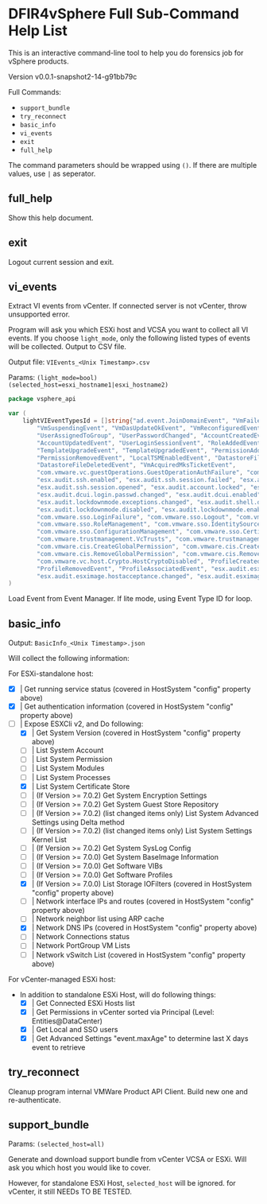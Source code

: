# DFIR4vSphere Full Sub-Command Help List

This is an interactive command-line tool to help you do forensics job for vSphere products.

Version v0.0.1-snapshot2-14-g91bb79c

Full Commands:
- `support_bundle`
- `try_reconnect`
- `basic_info`
- `vi_events`
- `exit`
- `full_help`

The command parameters should be wrapped using `()`. If there are multiple values, use `|` as seperator.

## full_help

Show this help document.

## exit

Logout current session and exit.

## vi_events

Extract VI events from vCenter. If connected server is not vCenter, throw unsupported error.

Program will ask you which ESXi host and VCSA you want to collect all VI events. If you choose `light_mode`, only the
following listed types of events will be collected. Output to CSV file.

Output file: `VIEvents_<Unix Timestamp>.csv`

Params: `(light_mode=bool) (selected_host=esxi_hostname1|esxi_hostname2)`

```go
package vsphere_api

var (
	lightVIEventTypesId = []string{"ad.event.JoinDomainEvent", "VmFailedToSuspendEvent", "VmSuspendedEvent",
		"VmSuspendingEvent", "VmDasUpdateOkEvent", "VmReconfiguredEvent", "UserUnassignedFromGroup",
		"UserAssignedToGroup", "UserPasswordChanged", "AccountCreatedEvent", "AccountRemovedEvent",
		"AccountUpdatedEvent", "UserLoginSessionEvent", "RoleAddedEvent", "RoleRemovedEvent", "RoleUpdatedEvent",
		"TemplateUpgradeEvent", "TemplateUpgradedEvent", "PermissionAddedEvent", "PermissionUpdatedEvent",
		"PermissionRemovedEvent", "LocalTSMEnabledEvent", "DatastoreFileDownloadEvent", "DatastoreFileUploadEvent",
		"DatastoreFileDeletedEvent", "VmAcquiredMksTicketEvent",
		"com.vmware.vc.guestOperations.GuestOperationAuthFailure", "com.vmware.vc.guestOperations.GuestOperation",
		"esx.audit.ssh.enabled", "esx.audit.ssh.session.failed", "esx.audit.ssh.session.closed",
		"esx.audit.ssh.session.opened", "esx.audit.account.locked", "esx.audit.account.loginfailures",
		"esx.audit.dcui.login.passwd.changed", "esx.audit.dcui.enabled", "esx.audit.dcui.disabled",
		"esx.audit.lockdownmode.exceptions.changed", "esx.audit.shell.disabled", "esx.audit.shell.enabled",
		"esx.audit.lockdownmode.disabled", "esx.audit.lockdownmode.enabled", "com.vmware.sso.LoginSuccess",
		"com.vmware.sso.LoginFailure", "com.vmware.sso.Logout", "com.vmware.sso.PrincipalManagement",
		"com.vmware.sso.RoleManagement", "com.vmware.sso.IdentitySourceManagement", "com.vmware.sso.DomainManagement",
		"com.vmware.sso.ConfigurationManagement", "com.vmware.sso.CertificateManager",
		"com.vmware.trustmanagement.VcTrusts", "com.vmware.trustmanagement.VcIdentityProviders",
		"com.vmware.cis.CreateGlobalPermission", "com.vmware.cis.CreatePermission",
		"com.vmware.cis.RemoveGlobalPermission", "com.vmware.cis.RemovePermission", "com.vmware.vc.host.Crypto.Enabled",
		"com.vmware.vc.host.Crypto.HostCryptoDisabled", "ProfileCreatedEvent", "ProfileChangedEvent",
		"ProfileRemovedEvent", "ProfileAssociatedEvent", "esx.audit.esximage.vib.install.successful",
		"esx.audit.esximage.hostacceptance.changed", "esx.audit.esximage.vib.remove.successful"}
)
```

Load Event from Event Manager. If lite mode, using Event Type ID for loop.

## basic_info

Output: `BasicInfo_<Unix Timestamp>.json`

Will collect the following information:

For ESXi-standalone host:
- [x] | Get running service status (covered in HostSystem "config" property above)
- [x] | Get authentication information (covered in HostSystem "config" property above)
- [ ] | Expose ESXCli v2, and Do following:
    - [x] | Get System Version (covered in HostSystem "config" property above)
    - [ ] | List System Account
    - [ ] | List System Permission
    - [ ] | List System Modules
    - [ ] | List System Processes
    - [x] | List System Certificate Store
    - [ ] | (If Version >= 7.0.2) Get System Encryption Settings
    - [ ] | (If Version >= 7.0.2) Get System Guest Store Repository
    - [ ] | (If Version >= 7.0.2) (list changed items only) List System Advanced Settings using Delta method
    - [ ] | (If Version >= 7.0.2) (list changed items only) List System Settings Kernel List
    - [ ] | (If Version >= 7.0.2) Get System SysLog Config
    - [ ] | (If Version >= 7.0.0) Get System BaseImage Information
    - [ ] | (If Version >= 7.0.0) Get Software VIBs
    - [ ] | (If Version >= 7.0.0) Get Software Profiles
    - [x] | (If Version >= 7.0.0) List Storage IOFilters (covered in HostSystem "config" property above)
    - [ ] | Network interface IPs and routes (covered in HostSystem "config" property above)
    - [ ] | Network neighbor list using ARP cache
    - [x] | Network DNS IPs (covered in HostSystem "config" property above)
    - [ ] | Network Connections status
    - [ ] | Network PortGroup VM Lists
    - [ ] | Network vSwitch List (covered in HostSystem "config" property above)

For vCenter-managed ESXi host:
- In addition to standalone ESXi Host, will do following things:
    - [x] | Get Connected ESXi Hosts list
    - [x] | Get Permissions in vCenter sorted via Principal (Level: Entities@DataCenter)
    - [x] | Get Local and SSO users
    - [x] | Get Advanced Settings "event.maxAge" to determine last X days event to retrieve

## try_reconnect

Cleanup program internal VMWare Product API Client. Build new one and re-authenticate.

## support_bundle

Params: `(selected_host=all)`

Generate and download support bundle from vCenter VCSA or ESXi. Will ask you which host you would like to cover.

However, for standalone ESXi Host, `selected_host` will be ignored. for vCenter, it still NEEDs TO BE TESTED.